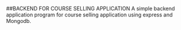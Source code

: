 ##BACKEND FOR COURSE SELLING APPLICATION
A simple backend application program for course selling application using express and Mongodb.

